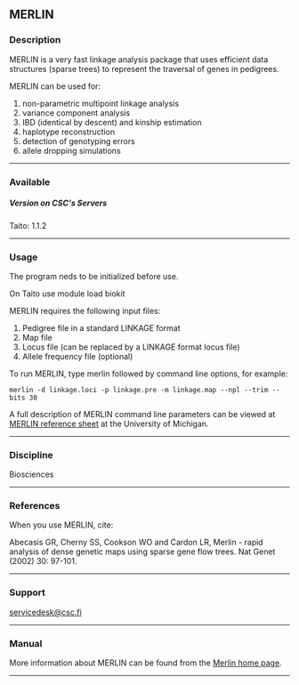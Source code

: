 ## MERLIN

### Description

MERLIN is a very fast linkage analysis package that uses efficient data structures (sparse trees) to represent the traversal of genes in pedigrees.

MERLIN can be used for:

1.  non-parametric multipoint linkage analysis
2.  variance component analysis
3.  IBD (identical by descent) and kinship estimation
4.  haplotype reconstruction
5.  detection of genotyping errors
6.  allele dropping simulations

* * *

### Available

##### Version on CSC's Servers

Taito: 1.1.2

* * *

### Usage

The program neds to be initialized before use.

On Taito use    module load biokit

MERLIN requires the following input files:

1.  Pedigree file in a standard LINKAGE format
2.  Map file
3.  Locus file (can be replaced by a LINKAGE format locus file)
4.  Allele frequency file (optional)

To run MERLIN, type merlin followed by command line options, for example:

    merlin -d linkage.loci -p linkage.pre -m linkage.map --npl --trim --bits 30

A full description of MERLIN command line parameters can be viewed at [MERLIN reference sheet](http://www.sph.umich.edu/csg/abecasis/Merlin/reference.html) at the University of Michigan.

* * *

### Discipline

Biosciences  

* * *

### References

When you use MERLIN, cite:

Abecasis GR, Cherny SS, Cookson WO and Cardon LR, Merlin - rapid analysis of dense genetic maps using sparse gene flow trees. Nat Genet (2002) 30: 97-101.

* * *

### Support

servicedesk@csc.fi

* * *

### Manual

More information about MERLIN can be found from the [Merlin home page](http://www.sph.umich.edu/csg/abecasis/Merlin/).

* * *
